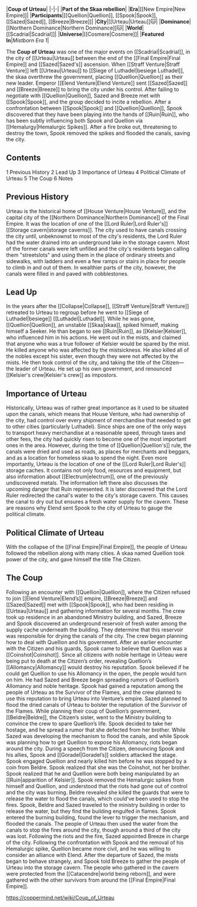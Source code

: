 |**Coup of Urteau**|
|-|-|
|**Part of the Skaa rebellion**|
|**Era**|[[New Empire\|New Empire]]|
|**Participants**|[[Quellion\|Quellion]], [[Spook\|Spook]], [[Sazed\|Sazed]], [[Breeze\|Breeze]]|
|**City**|[[Urteau\|Urteau]]🐱︎|
|**Dominance**|[[Northern Dominance\|Northern Dominance]]🐱︎|
|**World**|[[Scadrial\|Scadrial]]|
|**Universe**|[[Cosmere\|Cosmere]]|
|**Featured In**|*Mistborn Era 1*|

The **Coup of Urteau** was one of the major events on [[Scadrial\|Scadrial]], in the city of [[Urteau\|Urteau]] between the end of the [[Final Empire\|Final Empire]] and [[Sazed\|Sazed's]] ascension.
When [[Straff Venture\|Straff Venture]] left [[Urteau\|Urteau]] to [[Siege of Luthadel\|besiege Luthadel]], the skaa overthrew the government, placing [[Quellion\|Quellion]] as their new leader. Emperor [[Elend Venture\|Elend Venture]] sent [[Sazed\|Sazed]] and [[Breeze\|Breeze]] to bring the city under his control. After failing to negotiate with [[Quellion\|Quellion]], Sazed and Breeze met with [[Spook\|Spook]], and the group decided to incite a rebellion. After a confrontation between [[Spook\|Spook]] and [[Quellion\|Quellion]], Spook discovered that they have been playing into the hands of [[Ruin\|Ruin]], who has been subtly influencing both Spook and Quellion via [[Hemalurgy\|Hemalurgic Spikes]]. After a fire broke out, threatening to destroy the town, Spook removed the spikes and flooded the canals, saving the city.

## Contents

1 Previous History
2 Lead Up
3 Importance of Urteau
4 Political Climate of Urteau
5 The Coup
6 Notes


## Previous History
Urteau is the historical home of [[House Venture\|House Venture]], and the capital city of the [[Northern Dominance\|Northern Dominance]] of the Final Empire. It was the location of one of the [[Lord Ruler\|Lord Ruler's]] [[Storage cavern\|storage caverns]]. The city used to have canals crossing the city until, unbeknownst to most of the city's residents, the Lord Ruler had the water drained into an underground lake in the storage cavern. Most of the former canals were left unfilled and the city's residents began calling them "streetslots" and using them in the place of ordinary streets and sidewalks, with ladders and even a few ramps or stairs in place for people to climb in and out of them. In wealthier parts of the city, however, the canals were filled in and paved with cobblestones.

## Lead Up
In the years after the [[Collapse\|Collapse]], [[Straff Venture\|Straff Venture]] retreated to Urteau to regroup before he went to [[Siege of Luthadel\|besiege]] [[Luthadel\|Luthadel]]. While he was gone, [[Quellion\|Quellion]], an unstable [[Skaa\|skaa]], spiked himself, making himself a Seeker. He than began to see [[Ruin\|Ruin]], as [[Kelsier\|Kelsier]], who influenced him in his actions. He went out in the mists, and claimed that anyone who was a true follower of Kelsier would be spared by the mist. He killed anyone who was affected by the mistsickness. He also killed all of the nobles except his sister, even though they were not affected by the mists. He then took control of the city, and taking the title of the Citizen—the leader of Urteau. He set up his own government, and renounced [[Kelsier's crew\|Kelsier's crew]] as impostors.

## Importance of Urteau
Historically, Urteau was of rather great importance as it used to be situated upon the canals, which means that House Venture, who had ownership of the city, had control over every shipment of merchandise that needed to get to other cities (particularly Luthadel). Since ships are one of the only ways to transport heavy merchandise at a reasonable speed, through taxes and other fees, the city had quickly risen to become one of the most important ones in the area. However, during the time of [[Quellion\|Quellion's]] rule, the canals were dried and used as roads, as places for merchants and beggars, and as a location for homeless skaa to spend the night.
Even more importantly, Urteau is the location of one of the [[Lord Ruler\|Lord Ruler's]] storage caches. It contains not only food, resources and equipment, but also information about [[Electrum\|electrum]], one of the previously undiscovered metals. The information left there also discusses the upcoming danger that Ruin represented. It is later discovered that the Lord Ruler redirected the canal's water to the city's storage cavern. This causes the canal to dry out but ensures a fresh water supply for the cavern.
These are reasons why Elend sent Spook to the city of Urteau to gauge the political climate.

## Political Climate of Urteau
With the collapse of the [[Final Empire\|Final Empire]], the people of Urteau followed the rebellion along with many cities. A skaa named Quellion took power of the city, and gave himself the title The Citizen.

## The Coup
Following an encounter with [[Quellion\|Quellion]], where the Citizen refused to join [[Elend Venture\|Elend’s]] empire, [[Breeze\|Breeze]] and [[Sazed\|Sazed]] met with [[Spook\|Spook]], who had been residing in [[Urteau\|Urteau]] and gathering information for several months. The crew took up residence in an abandoned Ministry building, and Sazed, Breeze and Spook discovered an underground reservoir of fresh water among the supply cache underneath the building. They determine that this reservoir was responsible for drying the canals of the city. The crew began planning how to deal with Quellion and his government.
After an earlier encounter with the Citizen and his guards, Spook came to believe that Quellion was a [[Coinshot\|Coinshot]]. Since all citizens with noble heritage in Urteau were being put to death at the Citizen’s order, revealing Quellion’s [[Allomancy\|Allomancy]] would destroy his reputation. Spook believed if he could get Quellion to use his Allomancy in the open, the people would turn on him. He had Sazed and Breeze begin spreading rumors of Quellion’s Allomancy and noble heritage. Spook had gained a reputation among the people of Urteau as the Survivor of the Flames, and the crew planned to use this reputation to bring Urteau into Venture’s empire. Sazed planned to flood the dried canals of Urteau to bolster the reputation of the Survivor of the Flames. While planning their coup of Quellion’s government, [[Beldre\|Beldre]], the Citizen’s sister, went to the Ministry building to convince the crew to spare Quellion’s life. Spook decided to take her hostage, and he spread a rumor that she defected from her brother.
While Sazed was developing the mechanism to flood the canals, and while Spook was planning how to get Quellion to expose his Allomancy, riots began around the city. During a speech from the Citizen, denouncing Spook and his allies, Spook and [[Goradel\|Goradel’s]] soldiers attacked the stage. Spook engaged Quellion and nearly killed him before he was stopped by a coin from Beldre. Spook realized that she was the Coinshot, not her brother. Spook realized that he and Quellion were both being manipulated by an [[Ruin\|apparition of Kelsier]]. Spook removed the Hemalurgic spikes from himself and Quellion, and understood that the riots had gone out of control and the city was burning. Beldre revealed she killed the guards that were to release the water to flood the canals, which could’ve been used to stop the fires.
Spook, Beldre and Sazed traveled to the ministry building in order to release the water, but they find the building engulfed in flames. Spook entered the burning building, found the lever to trigger the mechanism, and flooded the canals. The people of Urteau then used the water from the canals to stop the fires around the city, though around a third of the city was lost.
Following the riots and the fire, Sazed appointed Breeze in charge of the city. Following the confrontation with Spook and the removal of his Hemalurgic spike, Quellion became more civil, and he was willing to consider an alliance with Elend. After the departure of Sazed, the mists began to behave strangely, and Spook told Breeze to gather the people of Urteau into the storage cavern. The people who gathered in the cavern were protected from the [[Catacendre\|world being reborn]], and were gathered with the other survivors from around the [[Final Empire\|Final Empire]].



https://coppermind.net/wiki/Coup_of_Urteau